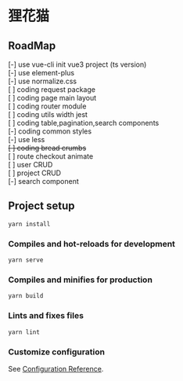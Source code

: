 # 狸花猫  


## RoadMap  

[-] use vue-cli init vue3 project (ts version)  
[-] use element-plus  
[-] use normalize.css  
[ ] coding request package  
[ ] coding page main layout  
[ ] coding router module   
[ ] coding utils width jest  
[ ] coding table,pagination,search components  
[-] coding common styles  
[-] use less  
~~[ ] coding bread crumbs~~  
[ ] route checkout animate  
[ ] user CRUD  
[ ] project CRUD  
[-] search component  

## Project setup
```
yarn install
```

### Compiles and hot-reloads for development
```
yarn serve
```

### Compiles and minifies for production
```
yarn build
```

### Lints and fixes files
```
yarn lint
```

### Customize configuration
See [Configuration Reference](https://cli.vuejs.org/config/).

